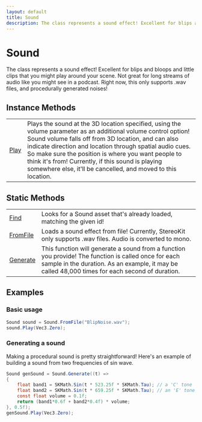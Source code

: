 ```yaml
---
layout: default
title: Sound
description: The class represents a sound effect! Excellent for blips and bloops and little clips that you might play around your scene. Not great for long streams of audio like you might see in a podcast. Right now, this only supports .wav files, and procedurally generated noises!
---
```

# Sound

The class represents a sound effect! Excellent for blips and bloops
and little clips that you might play around your scene. Not great for long
streams of audio like you might see in a podcast. Right now, this only supports
.wav files, and procedurally generated noises!



## Instance Methods

|  |  |
|--|--|
|[Play]({{site.url}}/Pages/Reference/Sound/Play.html)|Plays the sound at the 3D location specified, using the volume parameter as an additional volume control option! Sound volume falls off from 3D location, and can also indicate direction and location through spatial audio cues. So make sure the position is where you want people to think it's from! Currently, if this sound is playing somewhere else, it'll be cancelled, and moved to this location.|



## Static Methods

|  |  |
|--|--|
|[Find]({{site.url}}/Pages/Reference/Sound/Find.html)|Looks for a Sound asset that's already loaded, matching the given id!|
|[FromFile]({{site.url}}/Pages/Reference/Sound/FromFile.html)|Loads a sound effect from file! Currently, StereoKit only supports .wav files. Audio is converted to mono.|
|[Generate]({{site.url}}/Pages/Reference/Sound/Generate.html)|This function will generate a sound from a function you provide! The function is called once for each sample in the duration. As an example, it may be called 48,000 times for each second of duration.|


## Examples

### Basic usage
```csharp
Sound sound = Sound.FromFile("BlipNoise.wav");
sound.Play(Vec3.Zero);
```

### Generating a sound
Making a procedural sound is pretty straightforward! Here's
an example of building a sound from two frequencies of sin
wave.
```csharp
Sound genSound = Sound.Generate((t) =>
{
    float band1 = SKMath.Sin(t * 523.25f * SKMath.Tau); // a 'C' tone
    float band2 = SKMath.Sin(t * 659.25f * SKMath.Tau); // an 'E' tone
    const float volume = 0.1f;
    return (band1*0.6f + band2*0.4f) * volume;
}, 0.5f);
genSound.Play(Vec3.Zero);
```

